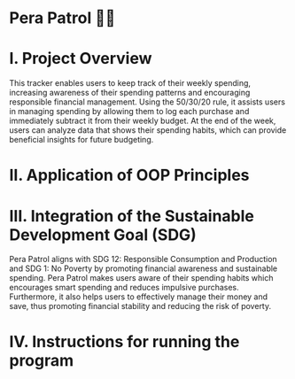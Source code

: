 # Pera Patrol 💸🧾

# I. Project Overview

This tracker enables users to keep track of their weekly spending, increasing awareness of their spending patterns and encouraging responsible financial management. Using the 50/30/20 rule, it assists users in managing spending by allowing them to log each purchase and immediately subtract it from their weekly budget. At the end of the week, users can analyze data that shows their spending habits, which can provide beneficial insights for future budgeting.

# II. Application of OOP Principles

# III. Integration of the Sustainable Development Goal (SDG)

Pera Patrol aligns with SDG 12: Responsible Consumption and Production and SDG 1: No Poverty by promoting financial awareness and sustainable spending. Pera Patrol makes users aware of their spending habits which encourages smart spending and reduces impulsive purchases. Furthermore, it also helps users to effectively manage their money and save, thus promoting financial stability and reducing the risk of poverty.

# IV. Instructions for running the program

